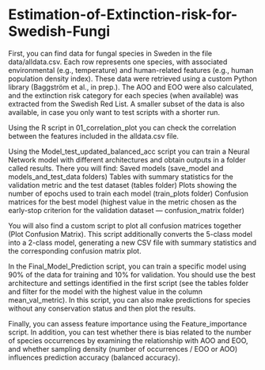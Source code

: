 # Estimation-of-Extinction-risk-for-Swedish-Fungi

First, you can find data for fungal species in Sweden in the file data/alldata.csv. Each row represents one species, with associated environmental (e.g., temperature) and human-related features (e.g., human population density index). These data were retrieved using a custom Python library (Baggström et al., in prep.). The AOO and EOO were also calculated, and the extinction risk category for each species (when available) was extracted from the Swedish Red List. A smaller subset of the data is also available, in case you only want to test scripts with a shorter run.

Using the R script in 01_correlation_plot you can check the correlation between the features included in the alldata.csv file. 

Using the Model_test_updated_balanced_acc script you can train a Neural Network model with different architectures and obtain outputs in a folder called results. There you will find:
  Saved models (save_model and models_and_test_data folders)
  Tables with summary statistics for the validation metric and the test dataset (tables folder)
  Plots showing the number of epochs used to train each model (train_plots folder)
  Confusion matrices for the best model (highest value in the metric chosen as the early-stop criterion for the validation dataset — confusion_matrix folder)

You will also find a custom script to plot all confusion matrices together (Plot Confusion Matrix). This script additionally converts the 5-class model into a 2-class model, generating a new CSV file with summary statistics and the corresponding confusion matrix plot.

In the Final_Model_Prediction script, you can train a specific model using 90% of the data for training and 10% for validation. You should use the best architecture and settings identified in the first script (see the tables folder and filter for the model with the highest value in the column mean_val_metric). In this script, you can also make predictions for species without any conservation status and then plot the results.

Finally, you can assess feature importance using the Feature_importance script. In addition, you can test whether there is bias related to the number of species occurrences by examining the relationship with AOO and EOO, and whether sampling density (number of occurrences / EOO or AOO) influences prediction accuracy (balanced accuracy).
